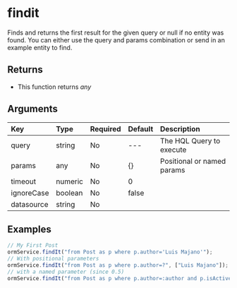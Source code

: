 # findit

Finds and returns the first result for the given query or null if no entity was found. You can either use the query and params combination or send in an example entity to find.

## Returns

* This function returns _any_

## Arguments

| Key | Type | Required | Default | Description |
| :--- | :--- | :--- | :--- | :--- |
| query | string | No | --- | The HQL Query to execute |
| params | any | No | {} | Positional or named params |
| timeout | numeric | No | 0 |  |
| ignoreCase | boolean | No | false |  |
| datasource | string | No |  |  |

## Examples

```javascript
// My First Post
ormService.findIt("from Post as p where p.author='Luis Majano'");
// With positional parameters
ormService.findIt("from Post as p where p.author=?", ["Luis Majano"]);
// with a named parameter (since 0.5)
ormService.findIt("from Post as p where p.author=:author and p.isActive=:active", { author="Luis Majano",active=true} );
```

